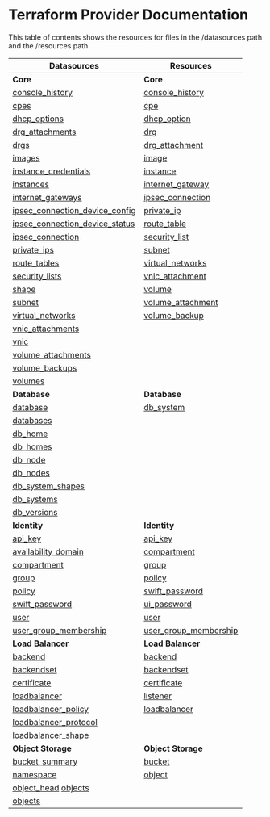 # Terraform Provider Documentation

This table of contents shows the resources for files in the /datasources path and the /resources path.

Datasources|  Resources
--|--
**Core**  |  **Core**
[console_history](https://github.com/oracle/terraform-provider-oci/tree/master/docs/datasources/core/console_history.md)  |[console_history](https://github.com/oracle/terraform-provider-oci/tree/master/docs/resources/core/console_history.md)
[cpes](https://github.com/oracle/terraform-provider-oci/tree/master/docs/datasources/core/cpes.md)  |[cpe](https://github.com/oracle/terraform-provider-oci/tree/master/docs/resources/core/cpe.md)
[dhcp_options](https://github.com/oracle/terraform-provider-oci/tree/master/docs/datasources/core/dhcp_options.md)  |[dhcp_option](https://github.com/oracle/terraform-provider-oci/tree/master/docs/resources/core/dhcp_option.md)
[drg_attachments](https://github.com/oracle/terraform-provider-oci/tree/master/docs/datasources/core/drg_attachments.md) |[drg](https://github.com/oracle/terraform-provider-oci/tree/master/docs/resources/core/drg.md)
[drgs](https://github.com/oracle/terraform-provider-oci/tree/master/docs/datasources/core/drgs.md) |[drg_attachment](https://github.com/oracle/terraform-provider-oci/tree/master/docs/resources/core/drg_attachment.md)
[images](https://github.com/oracle/terraform-provider-oci/tree/master/docs/datasources/core/images.md) |[image](https://github.com/oracle/terraform-provider-oci/tree/master/docs/resources/core/image.md)
[instance_credentials](https://github.com/oracle/terraform-provider-oci/tree/master/docs/datasources/core/instance_credentials.md) |[instance](https://github.com/oracle/terraform-provider-oci/tree/master/docs/resources/core/instance.md)
[instances](https://github.com/oracle/terraform-provider-oci/tree/master/docs/datasources/core/instances.md)  |[internet_gateway](https://github.com/oracle/terraform-provider-oci/tree/master/docs/resources/core/internet_gateway.md)
[internet_gateways](https://github.com/oracle/terraform-provider-oci/tree/master/docs/datasources/core/internet_gateways.md) |[ipsec_connection](https://github.com/oracle/terraform-provider-oci/tree/master/docs/resources/core/ipsec_connection.md)
[ipsec_connection_device_config](https://github.com/oracle/terraform-provider-oci/tree/master/docs/datasources/core/ipsec_connection_device_config.md)  |[private_ip](https://github.com/oracle/terraform-provider-oci/tree/master/docs/resources/core/private_ip.md)
[ipsec_connection_device_status](https://github.com/oracle/terraform-provider-oci/tree/master/docs/datasources/core/ipsec_connection_device_status.md)  |[route_table](https://github.com/oracle/terraform-provider-oci/tree/master/docs/resources/core/route_table.md)
[ipsec_connection](https://github.com/oracle/terraform-provider-oci/tree/master/docs/datasources/core/ipsec_connection.md)  |[security_list](https://github.com/oracle/terraform-provider-oci/tree/master/docs/resources/core/security_list.md)
[private_ips](https://github.com/oracle/terraform-provider-oci/tree/master/docs/datasources/core/private_ips.md)|[subnet](https://github.com/oracle/terraform-provider-oci/tree/master/docs/resources/core/subnet.md)
[route_tables](https://github.com/oracle/terraform-provider-oci/tree/master/docs/datasources/core/route_tables.md) |[virtual_networks](https://github.com/oracle/terraform-provider-oci/tree/master/docs/resources/core/virtual_networks.md)
[security_lists](https://github.com/oracle/terraform-provider-oci/tree/master/docs/datasources/core/security_lists.md) |[vnic_attachment](https://github.com/oracle/terraform-provider-oci/tree/master/docs/resources/core/vnic_attachment.md)
[shape](https://github.com/oracle/terraform-provider-oci/tree/master/docs/datasources/core/shape.md) |[volume](https://github.com/oracle/terraform-provider-oci/tree/master/docs/resources/core/volume.md)
[subnet](https://github.com/oracle/terraform-provider-oci/tree/master/docs/datasources/core/subnet.md) |[volume_attachment](https://github.com/oracle/terraform-provider-oci/tree/master/docs/resources/core/volume_attachment.md)
[virtual_networks](https://github.com/oracle/terraform-provider-oci/tree/master/docs/datasources/core/virtual_networks.md) |[volume_backup](https://github.com/oracle/terraform-provider-oci/tree/master/docs/resources/core/volume_backup.md)
[vnic_attachments](https://github.com/oracle/terraform-provider-oci/tree/master/docs/datasources/core/vnic_attachments.md) |
[vnic](https://github.com/oracle/terraform-provider-oci/tree/master/docs/datasources/core/vnic.md) |
[volume_attachments](https://github.com/oracle/terraform-provider-oci/tree/master/docs/datasources/core/volume_attachments.md) |
[volume_backups](https://github.com/oracle/terraform-provider-oci/tree/master/docs/datasources/core/volume_backups.md)  |
[volumes](https://github.com/oracle/terraform-provider-oci/tree/master/docs/datasources/core/volumes.md) |
**Database**  | **Database**
[database](https://github.com/oracle/terraform-provider-oci/tree/master/docs/datasources/database/database.md) |[db_system](https://github.com/oracle/terraform-provider-oci/tree/master/docs/resources/database/db_system.md)
[databases](https://github.com/oracle/terraform-provider-oci/tree/master/docs/datasources/database/databases.md) |
[db_home](https://github.com/oracle/terraform-provider-oci/tree/master/docs/datasources/database/db_home.md) |
[db_homes](https://github.com/oracle/terraform-provider-oci/tree/master/docs/datasources/database/db_homes.md)|
[db_node](https://github.com/oracle/terraform-provider-oci/tree/master/docs/datasources/database/db_node.md) |
[db_nodes](https://github.com/oracle/terraform-provider-oci/tree/master/docs/datasources/database/db_nodes.md) |
[db_system_shapes](https://github.com/oracle/terraform-provider-oci/tree/master/docs/datasources/database/db_system_shapes.md) |
[db_systems](https://github.com/oracle/terraform-provider-oci/tree/master/docs/datasources/database/db_systems.md)  |
[db_versions](https://github.com/oracle/terraform-provider-oci/tree/master/docs/datasources/database/db_versions.md) |
**Identity**  | **Identity**
 [api_key](https://github.com/oracle/terraform-provider-oci/tree/master/docs/datasources/identity/api_key.md) |[api_key](https://github.com/oracle/terraform-provider-oci/tree/master/docs/resources/identity/api_key.md)
 [availability_domain](https://github.com/oracle/terraform-provider-oci/tree/master/docs/datasources/identity/availability_domain.md) |[compartment](https://github.com/oracle/terraform-provider-oci/tree/master/docs/resources/identity/compartment.md)
 [compartment](https://github.com/oracle/terraform-provider-oci/tree/master/docs/datasources/identity/compartment.md) |[group](https://github.com/oracle/terraform-provider-oci/tree/master/docs/resources/identity/group.md)
 [group](https://github.com/oracle/terraform-provider-oci/tree/master/docs/datasources/identity/group.md) |[policy](https://github.com/oracle/terraform-provider-oci/tree/master/docs/resources/identity/policy.md)
 [policy](https://github.com/oracle/terraform-provider-oci/tree/master/docs/datasources/identity/policy.md) |[swift_password](https://github.com/oracle/terraform-provider-oci/tree/master/docs/resources/identity/swift_password.md)
 [swift_password](https://github.com/oracle/terraform-provider-oci/tree/master/docs/datasources/identity/swift_password.md) |[ui_password](https://github.com/oracle/terraform-provider-oci/tree/master/docs/resources/identity/ui_password.md)
 [user](https://github.com/oracle/terraform-provider-oci/tree/master/docs/datasources/identity/user.md) |[user](https://github.com/oracle/terraform-provider-oci/tree/master/docs/resources/identity/user.md)
 [user_group_membership](https://github.com/oracle/terraform-provider-oci/tree/master/docs/datasources/identity/user_group_membership.md) |[user_group_membership](https://github.com/oracle/terraform-provider-oci/tree/master/docs/resources/identity/user_group_membership.md)
**Load Balancer**  | **Load Balancer**
 [backend](https://github.com/oracle/terraform-provider-oci/tree/master/docs/datasources/loadbalancer/backend.md)   |[backend](https://github.com/oracle/terraform-provider-oci/tree/master/docs/resources/loadbalancer/backend.md)
 [backendset](https://github.com/oracle/terraform-provider-oci/tree/master/docs/datasources/loadbalancer/backendset.md) |[backendset](https://github.com/oracle/terraform-provider-oci/tree/master/docs/resources/loadbalancer/backendset.md)
 [certificate](https://github.com/oracle/terraform-provider-oci/tree/master/docs/datasources/loadbalancer/certificate.md) |[certificate](https://github.com/oracle/terraform-provider-oci/tree/master/docs/resources/loadbalancer/certificate.md)
 [loadbalancer](https://github.com/oracle/terraform-provider-oci/tree/master/docs/datasources/loadbalancer/loadbalancer.md)  |[listener](https://github.com/oracle/terraform-provider-oci/tree/master/docs/resources/loadbalancer/listener.md)
 [loadbalancer_policy](https://github.com/oracle/terraform-provider-oci/tree/master/docs/datasources/loadbalancer/loadbalancer_policy.md)  |[loadbalancer](https://github.com/oracle/terraform-provider-oci/tree/master/docs/resources/loadbalancer/loadbalancer.md)
 [loadbalancer_protocol](https://github.com/oracle/terraform-provider-oci/tree/master/docs/datasources/loadbalancer/loadbalancer_protocol.md) |
 [loadbalancer_shape](https://github.com/oracle/terraform-provider-oci/tree/master/docs/datasources/loadbalancer/loadbalancer_shape.md) |
**Object Storage**  |   **Object Storage**
[bucket_summary](https://github.com/oracle/terraform-provider-oci/tree/master/docs/datasources/objectstorage/bucket_summary.md)  |[bucket](https://github.com/oracle/terraform-provider-oci/tree/master/docs/resources/objectstorage/bucket.md)
[namespace](https://github.com/oracle/terraform-provider-oci/tree/master/docs/datasources/objectstorage/namespace.md)|[object](https://github.com/oracle/terraform-provider-oci/tree/master/docs/resources/objectstorage/object.md)
[object_head](https://github.com/oracle/terraform-provider-oci/tree/master/docs/datasources/objectstorage/object_head.md) [objects](https://github.com/oracle/terraform-provider-oci/tree/master/docs/datasources/objectstorage/objects.md) |
[objects](https://github.com/oracle/terraform-provider-oci/tree/master/docs/datasources/objectstorage/objects.md)|

